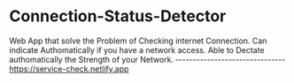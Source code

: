 # Connection-Status-Detector
Web App that solve the Problem of Checking internet Connection.
Can indicate Authomatically if you have a network access.
Able to Dectate authomatically the Strength of your Network.
‐------------------------------
https://service-check.netlify.app
